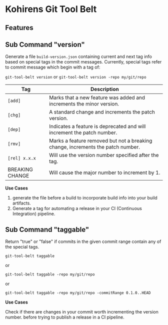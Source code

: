 # Kohirens Git Tool Belt

## Features

## Sub Command "version"

Generate a file `build-version.json` containing current and next tag info based on special tags in the commit messages.
Currently, special tags refer to commit message which begin with a tag of:

`git-tool-belt version` or `git-tool-belt version -repo my/git/repo`

| Tag             | Description                                                                    |
|-----------------|--------------------------------------------------------------------------------|
| `[add]`         | Marks that a new feature was added and increments the minor version.           |
| `[chg]`         | A standard change and increments the patch version.                            |
| `[dep]`         | Indicates a feature is deprecated and will increment the patch number.         |
| `[rmv]`         | Marks a feature removed but not a breaking change, increments the patch number. |
| `[rel] x.x.x`   | Will use the version number specified after the tag.                           |
| BREAKING CHANGE | Will cause the major number to increment by 1.                                 |

**Use Cases**

1. generate the file before a build to incorporate build info into your build artifacts.
2. Generate a tag for automating a release in your CI (Continuous Integration) pipeline.

## Sub Command "taggable"

Return "true" or "false" if commits in the given commit range contain any of the special tags. 

`git-tool-belt taggable`

or 

`git-tool-belt taggable -repo my/git/repo`

or

`git-tool-belt taggable -repo my/git/repo -commitRange 0.1.0..HEAD`

**Use Cases**

Check if there are changes in your commit worth incrementing the version number.
before trying to publish a release in a CI pipeline.
